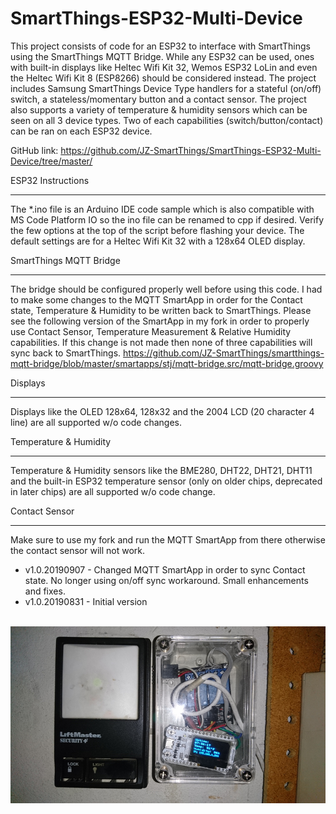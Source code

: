 # SmartThings-ESP32-Multi-Device

This project consists of code for an ESP32 to interface with SmartThings using the SmartThings MQTT Bridge. While any ESP32 can be used, ones with built-in displays like Heltec Wifi Kit 32, Wemos ESP32 LoLin and even the Heltec Wifi Kit 8 (ESP8266) should be considered instead. The project includes Samsung SmartThings Device Type handlers for a stateful (on/off) switch, a stateless/momentary button and a contact sensor. The project also supports a variety of temperature & humidity sensors which can be seen on all 3 device types. Two of each capabilities (switch/button/contact) can be ran on each ESP32 device.

GitHub link: https://github.com/JZ-SmartThings/SmartThings-ESP32-Multi-Device/tree/master/

ESP32 Instructions
__________________
The *.ino file is an Arduino IDE code sample which is also compatible with MS Code Platform IO so the ino file can be renamed to cpp if desired. Verify the few options at the top of the script before flashing your device. The default settings are for a Heltec Wifi Kit 32 with a 128x64 OLED display.

SmartThings MQTT Bridge
_______________________
The bridge should be configured properly well before using this code. I had to make some changes to the MQTT SmartApp in order for the Contact state, Temperature & Humidity to be written back to SmartThings. Please see the following version of the SmartApp in my fork in order to properly use Contact Sensor, Temperature Measurement & Relative Humidity capabilities. If this change is not made then none of three capabilities will sync back to SmartThings.
https://github.com/JZ-SmartThings/smartthings-mqtt-bridge/blob/master/smartapps/stj/mqtt-bridge.src/mqtt-bridge.groovy

Displays
________
Displays like the OLED 128x64, 128x32 and the 2004 LCD (20 character 4 line) are all supported w/o code changes.

Temperature & Humidity
______________________
Temperature & Humidity sensors like the BME280, DHT22, DHT21, DHT11 and the built-in ESP32 temperature sensor (only on older chips, deprecated in later chips) are all supported w/o code change.

Contact Sensor
______________
Make sure to use my fork and run the MQTT SmartApp from there otherwise the contact sensor will not work.

* v1.0.20190907 - Changed MQTT SmartApp in order to sync Contact state. No longer using on/off sync workaround. Small enhancements and fixes.
* v1.0.20190831 - Initial version
</br>
<img src="https://raw.githubusercontent.com/JZ-SmartThings/SmartThings-ESP32-Multi-Device/master/_PICTURE.jpg">